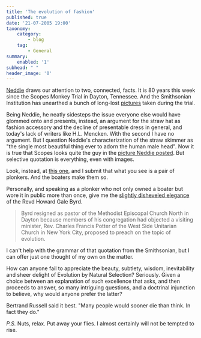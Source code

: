 ```yaml
---
title: 'The evolution of fashion'
published: true
date: '21-07-2005 19:00'
taxonomy:
    category:
        - blog
    tag:
        - General
summary:
    enabled: '1'
subhead: " "
header_image: '0'
---
```


[Neddie](http://byneddiejingo.blogspot.com/2005/07/we-dress-like-pigs.html) draws our attention to two, connected, facts. It is 80 years this week since the Scopes Monkey Trial in Dayton, Tennessee. And the Smithsonian Institution has unearthed a bunch of long-lost [pictures](http://www.siarchives.si.edu/research/scopes.html) taken during the trial.

Being Neddie, he neatly sidesteps the issue everyone else would have glommed onto and presents, instead, an argument for the straw hat as fashion accessory and the decline of presentable dress in general, and today's lack of writers like H.L. Mencken. With the second I have no argument. But I question Neddie's characterization of the straw skimmer as "the single most beautiful thing ever to adorn the human male head". Now it is true that Scopes looks quite the guy in the [picture Neddie posted](http://www.siarchives.si.edu/images/research/7091Davis35.jpg). But selective quotation is everything, even with images.

Look, instead, at [this one](http://www.siarchives.si.edu/images/research/7091Davis36.jpg), and I submit that what you see is a pair of plonkers. And the boaters make them so.

Personally, and speaking as a plonker who not only owned a boater but wore it in public more than once, give me the [slightly disheveled elegance](http://www.siarchives.si.edu/images/research/7091Davis31.jpg) of the Revd Howard Gale Byrd.


> Byrd resigned as pastor of the Methodist Episcopal Church North in Dayton because members of his congregation had objected a visiting minister, Rev. Charles Francis Potter of the West Side Unitarian Church in New York City, proposed to preach on the topic of evolution.


I can't help with the grammar of that quotation from the Smithsonian, but I can offer just one thought of my own on the matter.

How can anyone fail to appreciate the beauty, subtlety, wisdom, inevitability and sheer delight of Evolution by Natural Selection? Seriously. Given a choice between an explanation of such excellence that asks, and then proceeds to answer, so many intriguing questions, and a doctrinal injunction to believe, why would anyone prefer the latter?

Bertrand Russell said it best. "Many people would sooner die than think. In fact they do." 

*P.S.* Nuts, relax. Put away your flies. I almost certainly will not be tempted to rise.
